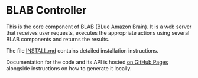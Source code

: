 # BLAB Controller

This is the core component of BLAB (BLue Amazon Brain). It is a web server that receives user requests, executes the
appropriate actions using several BLAB components and returns the results.

The file [INSTALL.md](INSTALL.md) contains detailed installation instructions.

Documentation for the code and its API is hosted
[on GitHub Pages](https://c4ai.github.io/blab-controller/)
alongside instructions on how to generate it locally.
